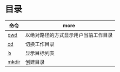 # 目录

| 命令                                  | more                                 |
| ------------------------------------- | ------------------------------------ |
| [pwd](http://man.linuxde.net/pwd)     | 以绝对路径的方式显示用户当前工作目录 |
| [cd](http://man.linuxde.net/cd)       | 切换工作目录                         |
| [ls](http://man.linuxde.net/ls)       | 显示目标列表                         |
| [mkdir](http://man.linuxde.net/mkdir) | 创建目录                             |